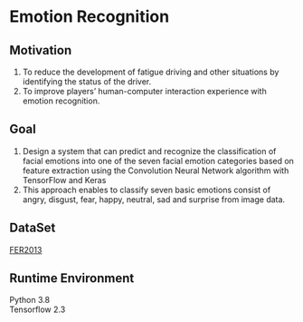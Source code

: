 # Emotion Recognition
## Motivation
1. To reduce the development of fatigue driving and other situations by identifying the status of the driver.
2. To improve players’ human-computer interaction experience with emotion recognition.
## Goal
1. Design a system that can predict and recognize the classification of facial emotions into one of the seven facial emotion categories based on feature extraction using the Convolution Neural Network algorithm with TensorFlow and Keras
2. This approach enables to classify seven basic emotions consist of angry, disgust, fear, happy, neutral, sad and surprise from image data.
## DataSet
[FER2013](https://www.kaggle.com/msambare/fer2013/download)
## Runtime Environment
Python 3.8 \
Tensorflow 2.3


